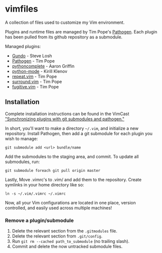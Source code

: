 vimfiles
========

A collection of files used to customize my Vim environment.

Plugins and runtime files are managed by Tim Pope's
[Pathogen](https://github.com/tpope/vim-pathogen). Each plugin has been
pulled from its github repository as a submodule.

Managed plugins:

* [Gundo][gundo] - Steve Losh
* [Pathogen][pathogen] - Tim Pope
* [pythoncomplete][pythoncomplete] - Aaron Griffin
* [python-mode][python-mode] - Kirill Klenov
* [repeat.vim][repeat.vim] - Tim Pope
* [surround.vim][surround.vim] - Tim Pope
* [fugitive.vim][fugitive.vim] - Tim Pope


## Installation

Complete installation instructions can be found in the VimCast 
["Synchronizing plugins with git submodules and
pathogen."][vimcast]

In short, you'll want to make a directory `~/.vim`, and initialize a new
repository. Install Pathogen, then add a git submodule for each
plugin you wish to manage: 

    git submodule add <url> bundle/name

Add the submodules to the staging area, and commit. To update all
submodules, run:
    
    git submodule foreach git pull origin master

Lastly, Move .vimrc's to .vim/ and add them to the repository. Create
symlinks in your home directory like so:

    ln -s ~/.vim/.vimrc ~/.vimrc

Now, all your Vim configurations are located in one place, version
controlled, and easily used across multiple machines!

### Remove a plugin/submodule

   1. Delete the relevant section from the `.gitmodules` file.
   2. Delete the relevant section from `.git/config`.
   3. Run `git rm --cached path_to_submodule` (no trailing slash).
   4. Commit and delete the now untracked submodule files. 



[vimcast]: http://vimcasts.org/episodes/synchronizing-plugins-with-git-submodules-and-pathogen/
[gundo]: http://sjl.bitbucket.org/gundo.vim 
[pathogen]: https://github.com/tpope/vim-pathogen 
[pythoncomplete]: https://github.com/vim-scripts/pythoncomplete 
[python-mode]: https://github.com/klen/python-mode
[repeat.vim]: https://github.com/tpope/vim-repeat 
[surround.vim]: https://github.com/tpope/vim-surround 
[fugitive.vim]: https://github.com/tpope/vim-fugitive 
